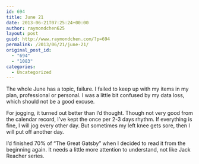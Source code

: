 ```yaml
---
id: 694
title: June 21
date: 2013-06-21T07:25:24+00:00
author: raymondchen625
layout: post
guid: http://www.raymondchen.com/?p=694
permalink: /2013/06/21/june-21/
original_post_id:
  - "694"
  - "1083"
categories:
  - Uncategorized
---
```

The whole June has a topic, failure. I failed to keep up with my items in my plan, professional or personal. I was a little bit confused by my data loss, which should not be a good excuse.

For jogging, it turned out better than I&#8217;d thought. Though not very good from the calendar record, I&#8217;ve kept the once per 2-3 days rhythm. If everything is fine, I will jog every other day. But sometimes my left knee gets sore, then I will put off another day.

I&#8217;d finished 70% of &#8220;The Great Gatsby&#8221; when I decided to read it from the beginning again. It needs a little more attention to understand, not like Jack Reacher series.